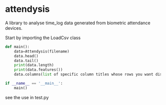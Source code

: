 # attendysis
A library to analyse time_log data generated from biometric attendance devices.

Start by importing the LoadCsv class 
```python
def main():
    data=Attendysis(filename)
    data.head()
    data.tail()
    print(data.length)
    print(data.features())
    data.columns(list of specific column titles whose rows you want displayed)

if __name__ == '__main__':
    main()

```
see the use in test.py
